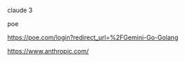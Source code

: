 

claude 3

poe


https://poe.com/login?redirect_url=%2FGemini-Go-Golang

https://www.anthropic.com/